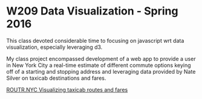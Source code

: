 # W209 Data Visualization - Spring 2016

This class devoted considerable time to focusing on javascript wrt data visualization, especially leveraging d3.

My class project encompassed development of a web app to provide a user in New York City a real-time estimate of different commute options keying off of a starting and stopping address and leveraging data provided by Nate Silver on taxicab destinations and fares.

[ROUTR.NYC Visualizing taxicab routes and fares](./DATASCI%20W209%20-%20NYC%20Transit%20-%20RoutR%20-%20%5BFinal%5D%20-%20Presentation.pdf)
